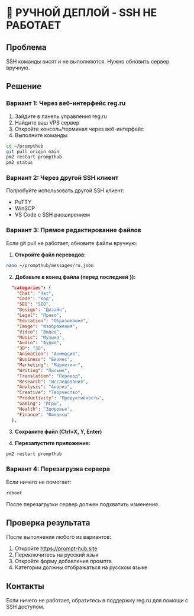 # 🚨 РУЧНОЙ ДЕПЛОЙ - SSH НЕ РАБОТАЕТ

## Проблема
SSH команды висят и не выполняются. Нужно обновить сервер вручную.

## Решение

### Вариант 1: Через веб-интерфейс reg.ru
1. Зайдите в панель управления reg.ru
2. Найдите ваш VPS сервер
3. Откройте консоль/терминал через веб-интерфейс
4. Выполните команды:

```bash
cd ~/prompthub
git pull origin main
pm2 restart prompthub
pm2 status
```

### Вариант 2: Через другой SSH клиент
Попробуйте использовать другой SSH клиент:
- PuTTY
- WinSCP
- VS Code с SSH расширением

### Вариант 3: Прямое редактирование файлов
Если git pull не работает, обновите файлы вручную:

1. **Откройте файл переводов:**
```bash
nano ~/prompthub/messages/ru.json
```

2. **Добавьте в конец файла (перед последней }):**
```json
  "categories": {
    "Chat": "Чат",
    "Code": "Код",
    "SEO": "SEO",
    "Design": "Дизайн",
    "Legal": "Право",
    "Education": "Образование",
    "Image": "Изображения",
    "Video": "Видео",
    "Music": "Музыка",
    "Audio": "Аудио",
    "3D": "3D",
    "Animation": "Анимация",
    "Business": "Бизнес",
    "Marketing": "Маркетинг",
    "Writing": "Письмо",
    "Translation": "Перевод",
    "Research": "Исследования",
    "Analysis": "Анализ",
    "Creative": "Творчество",
    "Productivity": "Продуктивность",
    "Gaming": "Игры",
    "Health": "Здоровье",
    "Finance": "Финансы"
  },
```

3. **Сохраните файл (Ctrl+X, Y, Enter)**

4. **Перезапустите приложение:**
```bash
pm2 restart prompthub
```

### Вариант 4: Перезагрузка сервера
Если ничего не помогает:
```bash
reboot
```
После перезагрузки сервер должен подхватить изменения.

## Проверка результата
После выполнения любого из вариантов:
1. Откройте https://prompt-hub.site
2. Переключитесь на русский язык
3. Откройте форму добавления промпта
4. Категории должны отображаться на русском языке

## Контакты
Если ничего не работает, обратитесь в поддержку reg.ru для помощи с SSH доступом.
